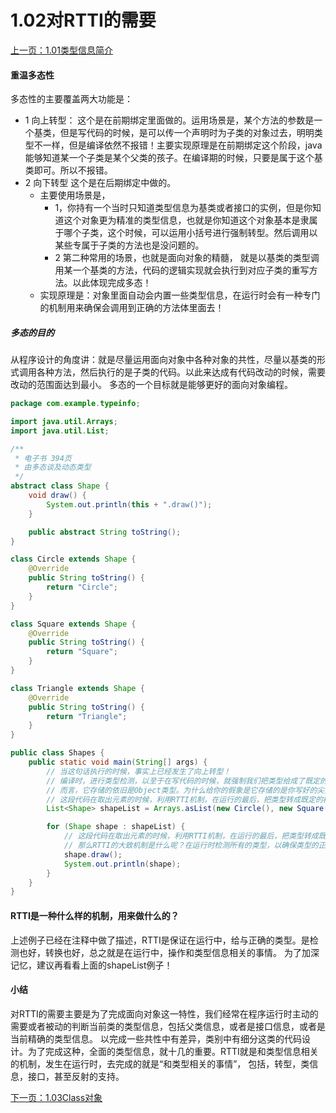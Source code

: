 # 1.02对RTTI的需要
[上一页：1.01类型信息简介](/ThinkingInJava原版/类型信息/1.01类型信息简介.md)
#### 重温多态性
多态性的主要覆盖两大功能是：
- 1 向上转型：
  这个是在前期绑定里面做的。运用场景是，某个方法的参数是一个基类，但是写代码的时候，是可以传一个声明时为子类的对象过去，明明类型不一样，但是编译依然不报错！主要实现原理是在前期绑定这个阶段，java能够知道某一个子类是某个父类的孩子。在编译期的时候，只要是属于这个基类即可。所以不报错。
- 2 向下转型
这个是在后期绑定中做的。
    - 主要使用场景是，
      - 1，你持有一个当时只知道类型信息为基类或者接口的实例，但是你知道这个对象更为精准的类型信息，也就是你知道这个对象基本是隶属于哪个子类，这个时候，可以运用小括号进行强制转型。然后调用以某些专属于子类的方法也是没问题的。
      - 2 第二种常用的场景，也就是面向对象的精髓， 就是以基类的类型调用某一个基类的方法，代码的逻辑实现就会执行到对应子类的重写方法。以此体现完成多态！
    - 实现原理是：对象里面自动会内置一些类型信息，在运行时会有一种专门的机制用来确保会调用到正确的方法体里面去！


##### 多态的目的
从程序设计的角度讲：就是尽量运用面向对象中各种对象的共性，尽量以基类的形式调用各种方法，然后执行的是子类的代码。以此来达成有代码改动的时候，需要改动的范围面达到最小。
多态的一个目标就是能够更好的面向对象编程。

```java
package com.example.typeinfo;

import java.util.Arrays;
import java.util.List;

/**
 * 电子书 394页
 * 由多态谈及动态类型
 */
abstract class Shape {
    void draw() {
        System.out.println(this + ".draw()");
    }

    public abstract String toString();
}

class Circle extends Shape {
    @Override
    public String toString() {
        return "Circle";
    }
}

class Square extends Shape {
    @Override
    public String toString() {
        return "Square";
    }
}

class Triangle extends Shape {
    @Override
    public String toString() {
        return "Triangle";
    }
}

public class Shapes {
    public static void main(String[] args) {
        // 当这句话执行的时候，事实上已经发生了向上转型！
        // 编译时，进行类型检测，以至于在写代码的时候，就强制我们把类型给成了既定的样子 shape，但是对于shapeList
        // 而言，它存储的依旧是Object类型。为什么给你的假象是它存储的是你写好的尖括号里面的<Shape>？原因是
        // 这段代码在取出元素的时候，利用RTTI机制，在运行的最后，把类型转成既定的样子!
        List<Shape> shapeList = Arrays.asList(new Circle(), new Square(), new Triangle());

        for (Shape shape : shapeList) {
            // 这段代码在取出元素的时候，利用RTTI机制，在运行的最后，把类型转成既定的样子!
            // 那么RTTI的大致机制是什么呢？在运行时检测所有的类型，以确保类型的正确性。在运行时，才给以确切的类型！
            shape.draw();
            System.out.println(shape);
        }
    }
}

```

#### RTTI是一种什么样的机制，用来做什么的？
上述例子已经在注释中做了描述，RTTI是保证在运行中，给与正确的类型。是检测也好，转换也好，总之就是在运行中，操作和类型信息相关的事情。
为了加深记忆，建议再看看上面的shapeList例子！

#### 小结
对RTTI的需要主要是为了完成面向对象这一特性，我们经常在程序运行时主动的需要或者被动的判断当前类的类型信息，包括父类信息，或者是接口信息，或者是当前精确的类型信息。
以完成一些共性中有差异，类别中有细分这类的代码设计。为了完成这种，全面的类型信息，就十几的重要。RTTI就是和类型信息相关的机制，发生在运行时，去完成的就是“和类型相关的事情”， 包括，转型，类信息，接口，甚至反射的支持。


[下一页：1.03Class对象](/ThinkingInJava原版/类型信息/1.03Class对象.md)